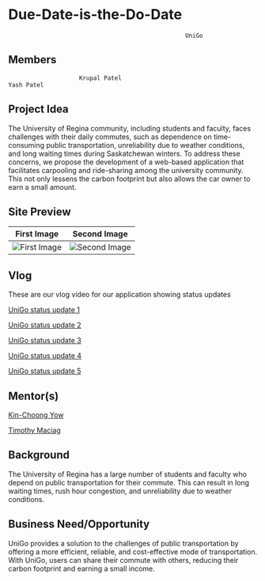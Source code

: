 # Due-Date-is-the-Do-Date




                                                      UniGo

## Members
                        Krupal Patel                                      Yash Patel

## Project Idea

The University of Regina community, including students and faculty, faces challenges with their daily commutes, such as dependence on time-consuming public transportation, unreliability due to weather conditions, and long waiting times during Saskatchewan winters. To address these concerns, we propose the development of a web-based application that facilitates carpooling and ride-sharing among the university community. This not only lessens the carbon footprint but also allows the car owner to earn a small amount.

## Site Preview

|First Image|Second Image|
|:-:|:-:|
|![First Image](https://github.com/krupalpatel45/Due-Date-is-the-Do-Date/blob/Krupals-edits/AppCode/UniGo_Code_V3/Photos_V3/1.png)|![Second Image](https://github.com/krupalpatel45/Due-Date-is-the-Do-Date/blob/Krupals-edits/AppCode/UniGo_Code_V3/Photos_V3/2.png)|




## Vlog
These are our vlog video for our application showing status updates

[UniGo status update 1](https://youtu.be/U2haYOKhFSs)

[UniGo status update 2](https://www.youtube.com/watch?v=TXkFm_IfekI)

[UniGo status update 3](https://youtu.be/iMI1N-9L-4A)

[UniGo status update 4](https://youtu.be/VvkRTfWK07g)

[UniGo status update 5](https://youtu.be/m9lyYLobs3Y)

## Mentor(s)
[Kin-Choong Yow](https://www.uregina.ca/engineering/faculty-staff/faculty/yow-kin-choong.html)

[Timothy Maciag](https://www.uregina.ca/engineering/faculty-staff/faculty/maciag-timothy.html)

## Background
The University of Regina has a large number of students and faculty who depend on public transportation for their commute. This can result in long waiting times, rush hour congestion, and unreliability due to weather conditions.

## Business Need/Opportunity
UniGo provides a solution to the challenges of public transportation by offering a more efficient, reliable, and cost-effective mode of transportation. With UniGo, users can share their commute with others, reducing their carbon footprint and earning a small income.


